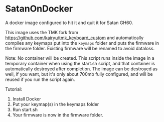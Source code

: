 # SatanOnDocker
A docker image configured to hit it and quit it for Satan GH60. 

This image uses the TMK fork from https://github.com/kairyu/tmk_keyboard_custom and automatically compiles any keymaps put into the `keymaps` folder and puts the firmware in the firmware folder. 
Existing firmware will be renamed to avoid dataloss.

Note: No container will be created. This script runs inside the image in a temporary container when using the start.sh script, and that container is automatically destroyed after completion. The image can be destroyed as well, if you want, but it's only about 700mb fully configured, and will be reused if you run the script again.

Tutorial:

1. Install Docker
2. Put your keymap(s) in the keymaps folder
3. Run start.sh
4. Your firmware is now in the firmware folder.
